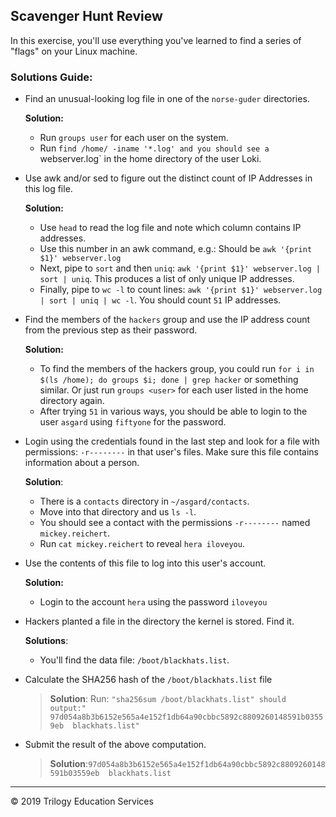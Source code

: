 ## Scavenger Hunt Review

In this exercise, you'll use everything you've learned to find a series of "flags" on your Linux machine. 

### Solutions Guide:

- Find an unusual-looking log file in one of the `norse-guder` directories.
  
  **Solution:**
   
   - Run `groups user` for each user on the system.
   - Run `find /home/ -iname '*.log' and you should see a `webserver.log` in the home directory of the user Loki.

- Use awk and/or sed to figure out the distinct count of IP Addresses in this log file.
  
   **Solution:**
  
     - Use `head` to read the log file and note which column contains IP addresses. 
     - Use this number in an awk command, e.g.: Should be `awk '{print $1}' webserver.log`
     - Next, pipe to `sort` and then `uniq`: `awk '{print $1}' webserver.log | sort | uniq`. This produces a list of only unique IP addresses.
     - Finally, pipe to `wc -l` to count lines: `awk '{print $1}' webserver.log | sort | uniq | wc -l`. You should count `51` IP addresses.

- Find the members of the `hackers` group and use the IP address count from the previous step as their password.
 
  **Solution:**
 
    - To find the members of the hackers group, you could run `for i in $(ls /home); do groups $i; done | grep hacker` or something similar. Or just run `groups <user>` for each user listed in the home directory again.
    - After trying `51` in various ways, you should be able to login to the user `asgard` using `fiftyone` for the password.

- Login using the credentials found in the last step and look for a file with permissions: `-r--------` in that user's files. Make sure this file contains information about a person.
  
   **Solution**: 
   
    - There is a `contacts` directory in `~/asgard/contacts`. 
    - Move into that directory and us `ls -l`. 
    - You should see a contact with the permissions `-r--------` named `mickey.reichert`. 
    - Run `cat mickey.reichert` to reveal `hera iloveyou`.

- Use the contents of this file to log into this user's account.
   
   **Solution:** 
   - Login to the account `hera` using the password `iloveyou`

- Hackers planted a file in the directory the kernel is stored. Find it.
   
   **Solutions**: 
   - You'll find the data file: `/boot/blackhats.list`.

- Calculate the SHA256 hash of the `/boot/blackhats.list` file
  > **Solution**: Run: `"sha256sum /boot/blackhats.list" should output:" 97d054a8b3b6152e565a4e152f1db64a90cbbc5892c8809260148591b03559eb  blackhats.list"`

- Submit the result of the above computation.
  > **Solution**:`97d054a8b3b6152e565a4e152f1db64a90cbbc5892c8809260148591b03559eb  blackhats.list`


---
© 2019 Trilogy Education Services